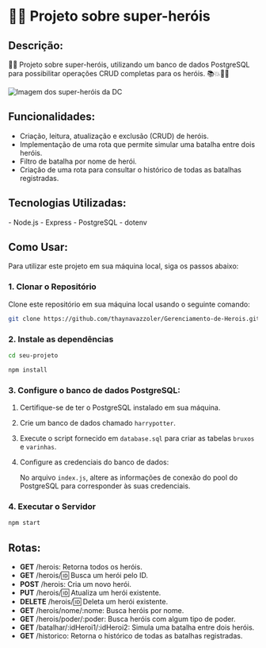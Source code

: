 <h1> 🦸‍♂️ Projeto sobre super-heróis </h1>

<h2> Descrição: </h2>

🦸‍♂️ Projeto sobre super-heróis, utilizando um banco de dados PostgreSQL para possibilitar operações CRUD completas para os heróis. 📚💥🦹‍♂️

<img src="https://t.ctcdn.com.br/SMTDYQzyBcve8QuOkCfEShirdIA=/1200x675/smart/i854309.jpeg" alt="Imagem dos super-heróis da DC">

<h2>Funcionalidades:</h2>

- Criação, leitura, atualização e exclusão (CRUD) de heróis.
- Implementação de uma rota que permite simular uma batalha entre dois heróis.
- Filtro de batalha por nome de herói.
- Criação de uma rota para consultar o histórico de todas as batalhas registradas.

<h2> Tecnologias Utilizadas: </h2>
- Node.js
- Express
- PostgreSQL
- dotenv

<h2> Como Usar: </h2>
Para utilizar este projeto em sua máquina local, siga os passos abaixo:

### 1. Clonar o Repositório

Clone este repositório em sua máquina local usando o seguinte comando:

```bash
git clone https://github.com/thaynavazzoler/Gerenciamento-de-Herois.git
 ```

### 2. Instale as dependências 
```bash
cd seu-projeto
 ```
 ```bash
npm install
 ```

### 3. Configure o banco de dados PostgreSQL:
1. Certifique-se de ter o PostgreSQL instalado em sua máquina.

2. Crie um banco de dados chamado `harrypotter`.

3. Execute o script fornecido em `database.sql` para criar as tabelas `bruxos` e `varinhas`.

4. Configure as credenciais do banco de dados:

    No arquivo `index.js`, altere as informações de conexão do pool do PostgreSQL para corresponder às suas credenciais.

### 4.  Executar o Servidor
```bash
npm start  
```

<h2> Rotas: </h2>

- **GET** /herois: Retorna todos os heróis.
- **GET** /herois/:id: Busca um herói pelo ID.
- **POST** /herois: Cria um novo herói.
- **PUT** /herois/:id: Atualiza um herói existente.
- **DELETE** /herois/:id: Deleta um herói existente.
- **GET** /herois/nome/:nome: Busca heróis por nome.
- **GET** /herois/poder/:poder: Busca heróis com algum tipo de poder.
- **GET** /batalhar/:idHeroi1/:idHeroi2: Simula uma batalha entre dois heróis.
- **GET** /historico: Retorna o histórico de todas as batalhas registradas.